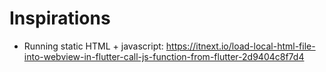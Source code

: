 


# Inspirations

* Running static HTML + javascript: https://itnext.io/load-local-html-file-into-webview-in-flutter-call-js-function-from-flutter-2d9404c8f7d4